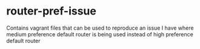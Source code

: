 # router-pref-issue
Contains vagrant files that can be used to reproduce an issue I have where medium preference default router is being used instead of high preference default router
